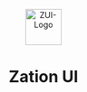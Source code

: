 <p align="center">
<a href="https://imgbb.com/">
<img src="https://i.ibb.co/64tNkd9/ZUI-Logo.png" alt="ZUI-Logo" border="0" width="64">
</a>

<h1 align="center">Zation UI</h1>
</p>